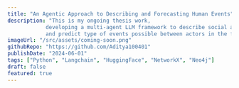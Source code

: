 ```yaml
---
title: "An Agentic Approach to Describing and Forecasting Human Events"
description: "This is my ongoing thesis work,
            developing a multi-agent LLM framework to describe social and temporal data arising from automatically extracted and identified events codified as interactions between socio-political actors.
            and predict type of events possible between actors in the future."
imageUrl: "/src/assets/coming-soon.png"
githubRepo: "https://github.com/Aditya100401"
publishDate: "2024-06-01"
tags: ["Python", "Langchain", "HuggingFace", "NetworkX", "Neo4j"]
draft: false
featured: true
---
```

